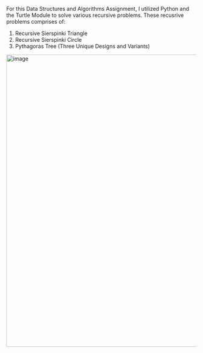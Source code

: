 For this Data Structures and Algorithms Assignment, I utilized Python and the Turtle Module to solve various recursive problems.
These recusrive problems comprises of:
1. Recursive Sierspinki Triangle
2. Recursive Sierspinki Circle
3. Pythagoras Tree (Three Unique Designs and Variants)
<img width="960" height="772" alt="image" src="https://github.com/user-attachments/assets/11a51eef-6bcc-4cbc-9482-cf2ab1f0ce5f" />


